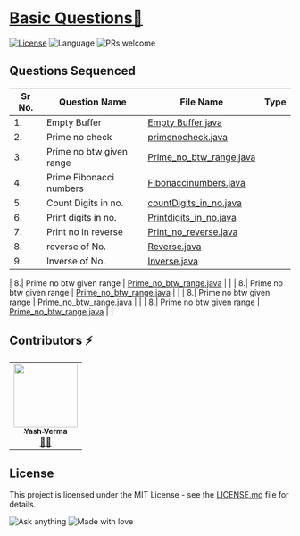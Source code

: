 # [Basic Questions🚀](https://leetcode.com/problemset/algorithms/)

[![License](https://img.shields.io/badge/license-Apache_2.0-blue.svg)](LICENSE.md) ![Language](https://img.shields.io/badge/language-Java%20%2F%20Data_Structures%2F-blue.svg) ![PRs welcome](https://img.shields.io/badge/PRs%20-welcome-brightgreen.svg) 

## Questions Sequenced
 
| Sr No. | Question Name | File Name |   Type |
|-----------|-----------|---------|---------------|
| 1.| Empty Buffer  | [Empty Buffer.java](https://github.com/vyash5075/Java-Programming/blob/Basic/EmptyBuffer.java) |  |
| 2.| Prime no check  | [primenocheck.java](https://github.com/vyash5075/Java-Programming/blob/Basic/Primenocheck.java) |  |
| 3.| Prime no btw given range  | [Prime_no_btw_range.java](https://github.com/vyash5075/Java-Programming/blob/Basic/Prime_no_btw_range.java) |  |
| 4.| Prime Fibonacci numbers  | [Fibonaccinumbers.java](https://github.com/vyash5075/Java-Programming/blob/Basic/Fibonaccinumbers.java) |  |
| 5.| Count Digits in no.  | [countDigits_in_no.java](https://github.com/vyash5075/Java-Programming/blob/Basic/countDigits_in_no.java) |  |
| 6.| Print digits in no.  | [Printdigits_in_no.java](https://github.com/vyash5075/Java-Programming/blob/Basic/Printdigits_in_no.java) |  |
| 7.| Print no in reverse   | [Print_no_reverse.java](https://github.com/vyash5075/Java-Programming/blob/Basic/Print_no_reverse.java) |  |
| 8.| reverse of No.  | [Reverse.java](https://github.com/vyash5075/Java-Programming/blob/Basic/reverse_no.java) |  |
| 9.| Inverse of No.  | [Inverse.java](https://github.com/vyash5075/Java-Programming/blob/Basic/inverse_no.java) |  |

| 8.| Prime no btw given range  | [Prime_no_btw_range.java](https://github.com/vyash5075/Java-Programming/blob/Basic/Prime_no_btw_range.java) |  |
| 8.| Prime no btw given range  | [Prime_no_btw_range.java](https://github.com/vyash5075/Java-Programming/blob/Basic/Prime_no_btw_range.java) |  |
| 8.| Prime no btw given range  | [Prime_no_btw_range.java](https://github.com/vyash5075/Java-Programming/blob/Basic/Prime_no_btw_range.java) |  |
| 8.| Prime no btw given range  | [Prime_no_btw_range.java](https://github.com/vyash5075/Java-Programming/blob/Basic/Prime_no_btw_range.java) |  |
                        
 ## Contributors ⚡
<table>
  <tr>
    <td align="center"><a href="https://github.com/vyash5075"><img src="https://avatars.githubusercontent.com/u/44260505?v=4" width="114px;" alt=""/><br /><sub><b>Yash Verma</b></sub></a><br /><a href="https://github.com/vyash5075" title="Github"> 👨‍💻 </a></td>
  </tr>
</table>

 
## License
This project is licensed under the MIT License - see the [LICENSE.md](LICENSE.md) file for details.                    
                     
                       
 

















![Ask anything](https://img.shields.io/badge/Ask%20me-anything-1abc9c.svg)   ![Made with love](http://ForTheBadge.com/images/badges/built-with-love.svg) 
